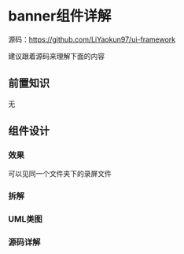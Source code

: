 # banner组件详解



源码：https://github.com/LiYaokun97/ui-framework

建议跟着源码来理解下面的内容



## 前置知识

无



## 组件设计

### 效果

可以见同一个文件夹下的录屏文件

### 拆解





### UML类图



### 源码详解

